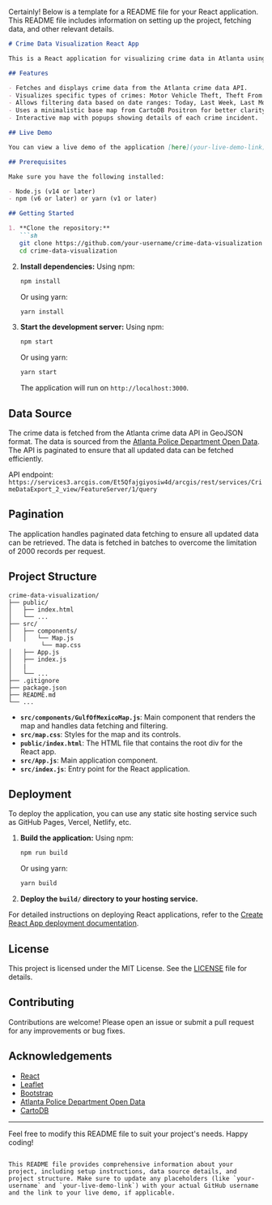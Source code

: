 Certainly! Below is a template for a README file for your React application. This README file includes information on setting up the project, fetching data, and other relevant details.

```markdown
# Crime Data Visualization React App

This is a React application for visualizing crime data in Atlanta using the Leaflet library. The application fetches data from the Atlanta crime data website in GeoJSON format and displays it on an interactive map.

## Features

- Fetches and displays crime data from the Atlanta crime data API.
- Visualizes specific types of crimes: Motor Vehicle Theft, Theft From Motor Vehicle, and Theft of Motor Vehicle Parts or Accessories.
- Allows filtering data based on date ranges: Today, Last Week, Last Month, and Last 3 Months.
- Uses a minimalistic base map from CartoDB Positron for better clarity.
- Interactive map with popups showing details of each crime incident.

## Live Demo

You can view a live demo of the application [here](your-live-demo-link).

## Prerequisites

Make sure you have the following installed:

- Node.js (v14 or later)
- npm (v6 or later) or yarn (v1 or later)

## Getting Started

1. **Clone the repository:**
   ```sh
   git clone https://github.com/your-username/crime-data-visualization.git
   cd crime-data-visualization
   ```

2. **Install dependencies:**
   Using npm:
   ```sh
   npm install
   ```
   Or using yarn:
   ```sh
   yarn install
   ```

3. **Start the development server:**
   Using npm:
   ```sh
   npm start
   ```
   Or using yarn:
   ```sh
   yarn start
   ```

   The application will run on `http://localhost:3000`.

## Data Source

The crime data is fetched from the Atlanta crime data API in GeoJSON format. The data is sourced from the [Atlanta Police Department Open Data](https://opendata.atlantapd.org). The API is paginated to ensure that all updated data can be fetched efficiently.

API endpoint: `https://services3.arcgis.com/Et5Qfajgiyosiw4d/arcgis/rest/services/CrimeDataExport_2_view/FeatureServer/1/query`

## Pagination

The application handles paginated data fetching to ensure all updated data can be retrieved. The data is fetched in batches to overcome the limitation of 2000 records per request.

## Project Structure

```
crime-data-visualization/
├── public/
│   ├── index.html
│   └── ...
├── src/
│   ├── components/
│   │   └── Map.js
         └── map.css
│   ├── App.js
│   ├── index.js
│   |
│   └── ...
├── .gitignore
├── package.json
├── README.md
└── ...
```

- **`src/components/GulfOfMexicoMap.js`**: Main component that renders the map and handles data fetching and filtering.
- **`src/map.css`**: Styles for the map and its controls.
- **`public/index.html`**: The HTML file that contains the root div for the React app.
- **`src/App.js`**: Main application component.
- **`src/index.js`**: Entry point for the React application.

## Deployment

To deploy the application, you can use any static site hosting service such as GitHub Pages, Vercel, Netlify, etc.

1. **Build the application:**
   Using npm:
   ```sh
   npm run build
   ```
   Or using yarn:
   ```sh
   yarn build
   ```

2. **Deploy the `build/` directory to your hosting service.**

For detailed instructions on deploying React applications, refer to the [Create React App deployment documentation](https://create-react-app.dev/docs/deployment/).

## License

This project is licensed under the MIT License. See the [LICENSE](LICENSE) file for details.

## Contributing

Contributions are welcome! Please open an issue or submit a pull request for any improvements or bug fixes.

## Acknowledgements

- [React](https://reactjs.org/)
- [Leaflet](https://leafletjs.com/)
- [Bootstrap](https://getbootstrap.com/)
- [Atlanta Police Department Open Data](https://opendata.atlantapd.org)
- [CartoDB](https://carto.com/)

---

Feel free to modify this README file to suit your project's needs. Happy coding!
```

This README file provides comprehensive information about your project, including setup instructions, data source details, and project structure. Make sure to update any placeholders (like `your-username` and `your-live-demo-link`) with your actual GitHub username and the link to your live demo, if applicable.
